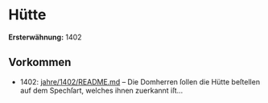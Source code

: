 # Hütte

**Ersterwähnung:** 1402

## Vorkommen
- 1402: [jahre/1402/README.md](../jahre/1402/README.md) – Die Domherren ſollen die Hütte beſtellen auf dem
Spechſart, welches ihnen zuerkannt iſt...
